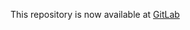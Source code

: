 This repository is now available at [GitLab](https://gitlab.com/latexci/lecture-notes-bonn/TopologyI)
